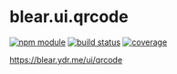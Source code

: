 # blear.ui.qrcode

[![npm module][npm-img]][npm-url]
[![build status][travis-img]][travis-url]
[![coverage][coveralls-img]][coveralls-url]

<https://blear.ydr.me/ui/qrcode>

[travis-img]: https://img.shields.io/travis/blearjs/blear.ui.qrcode/master.svg?style=flat-square
[travis-url]: https://travis-ci.org/blearjs/blear.ui.qrcode

[npm-img]: https://img.shields.io/npm/v/blear.ui.qrcode.svg?style=flat-square
[npm-url]: https://www.npmjs.com/package/blear.ui.qrcode

[coveralls-img]: https://img.shields.io/coveralls/blearjs/blear.ui.qrcode/master.svg?style=flat-square
[coveralls-url]: https://coveralls.io/github/blearjs/blear.ui.qrcode?branch=master

